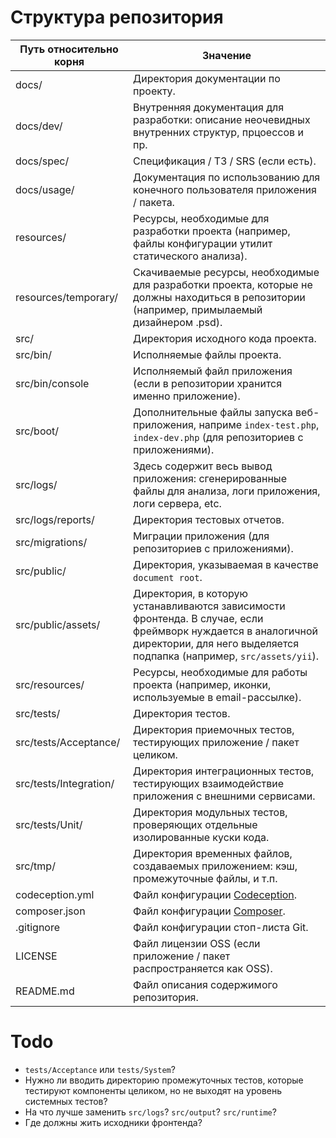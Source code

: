 # Структура репозитория

| Путь относительно корня | Значение                                                                                                     |
|-------------------------|--------------------------------------------------------------------------------------------------------------|
| docs/                   | Директория документации по проекту.                                                                          |
| docs/dev/               | Внутренняя документация для разработки: описание неочевидных внутренних структур, прцоессов и пр.            |
| docs/spec/              | Спецификация / ТЗ / SRS (если есть).                                                                         |
| docs/usage/             | Документация по использованию для конечного пользователя приложения / пакета.                                |
| resources/              | Ресурсы, необходимые для разработки проекта (например, файлы конфигурации утилит статического анализа).      |
| resources/temporary/    | Скачиваемые ресурсы, необходимые для разработки проекта, которые не должны находиться в репозитории (например, примылаемый дизайнером .psd). |
| src/                    | Директория исходного кода проекта.                                                                           |
| src/bin/                | Исполняемые файлы проекта.                                                                                   |
| src/bin/console         | Исполняемый файл приложения (если в репозитории хранится именно приложение).                                 |
| src/boot/               | Дополнительные файлы запуска веб-приложения, наприме `index-test.php`, `index-dev.php` (для репозиториев с приложениями). |
| src/logs/               | Здесь содержит весь вывод приложения: сгенерированные файлы для анализа, логи приложения, логи сервера, etc. |
| src/logs/reports/       | Директория тестовых отчетов.                                                                                 |
| src/migrations/         | Миграции приложения (для репозиториев с приложениями).                                                       |
| src/public/             | Директория, указываемая в качестве `document root`.                                                          |
| src/public/assets/      | Директория, в которую устанавливаются зависимости фронтенда. В случае, если фреймворк нуждается в аналогичной директории, для него выделяется подпапка (например, `src/assets/yii`). |
| src/resources/          | Ресурсы, необходимые для работы проекта (например, иконки, используемые в email-рассылке).                   |
| src/tests/              | Директория тестов.                                                                                           |
| src/tests/Acceptance/   | Директория приемочных тестов, тестирующих приложение / пакет целиком.                                        |
| src/tests/Integration/  | Директория интеграционных тестов, тестирующих взаимодействие приложения с внешними сервисами.                |
| src/tests/Unit/         | Директория модульных тестов, проверяющих отдельные изолированные куски кода.                                 |
| src/tmp/                | Директория временных файлов, создаваемых приложением: кэш, промежуточные файлы, и т.п.                       |
| codeception.yml         | Файл конфигурации [Codeception](http://codeception.com).                                                     |
| composer.json           | Файл конфигурации [Composer](https://getcomposer.org).                                                       |
| .gitignore              | Файл конфигурации стоп-листа Git.                                                                            |
| LICENSE                 | Файл лицензии OSS (если приложение / пакет распространяется как OSS).                                        |
| README.md               | Файл описания содержимого репозитория.                                                                       |

# Todo

* `tests/Acceptance` или `tests/System`?
* Нужно ли вводить директорию промежуточных тестов, которые тестируют
компоненты целиком, но не выходят на уровень системных тестов?
* На что лучше заменить `src/logs`? `src/output`? `src/runtime`?
* Где должны жить исходники фронтенда?

